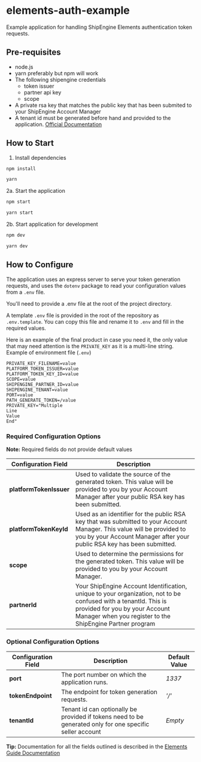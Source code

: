# elements-auth-example

Example application for handling ShipEngine Elements authentication token requests.

## Pre-requisites

- node.js
- yarn preferably but npm will work
- The following shipengine credentials
  - token issuer
  - partner api key
  - scope
- A private rsa key that matches the public key that has been submited to your ShipEngine Account Manager
- A tenant id must be generated before hand and provided to the application. [Official Documentation](https://www.shipengine.com/docs/partners/accounts/create/)

## How to Start

1. Install dependencies

```bash
npm install
```

```bash
yarn
```

2a. Start the application

```bash
npm start
```

```bash
yarn start
```

2b. Start application for development

```bash
npm dev
```

```bash
yarn dev
```

## How to Configure

The application uses an express server to serve your token generation requests, and uses the `dotenv` package to read your configuration values from a `.env` file.

You'll need to provide a .env file at the root of the project directory.

A template `.env` file is provided in the root of the repository as `.env.template`. You can copy this file and rename it to `.env` and fill in the required values.

Here is an example of the final product in case you need it, the only value that may need attention is the `PRIVATE_KEY` as it is a multi-line string.
Example of environment file (`.env`)

```env
PRIVATE_KEY_FILENAME=value
PLATFORM_TOKEN_ISSUER=value
PLATFORM_TOKEN_KEY_ID=value
SCOPE=value
SHIPENGINE_PARTNER_ID=value
SHIPENGINE_TENANT=value
PORT=value
PATH_GENERATE_TOKEN=/value
PRIVATE_KEY="Multiple
Line
Value
End"
```

### Required Configuration Options

**Note:** Required fields do not provide default values

| Configuration Field     | Description                                                                                                                                                                                                   |
| ----------------------- | ------------------------------------------------------------------------------------------------------------------------------------------------------------------------------------------------------------- |
| **platformTokenIssuer** | Used to validate the source of the generated token. This value will be provided to you by your Account Manager after your public RSA key has been submitted.                                                  |
| **platformTokenKeyId**  | Used as an identifier for the public RSA key that was submitted to your Account Manager. This value will be provided to you by your Account Manager after your public RSA key has been submitted.             |
| **scope**               | Used to determine the permissions for the generated token. This value will be provided to you by your Account Manager.                                                                                        |
| **partnerId**           | Your ShipEngine Account Identification, unique to your organization, not to be confused with a tenantId. This is provided for you by your Account Manager when you register to the ShipEngine Partner program |

### Optional Configuration Options

| Configuration Field | Description                                                                                              | Default Value |
| ------------------- | -------------------------------------------------------------------------------------------------------- | ------------- |
| **port**            | The port number on which the application runs.                                                           | _1337_        |
| **tokenEndpoint**   | The endpoint for token generation requests.                                                              | _'/'_         |
| **tenantId**        | Tenant id can optionally be provided if tokens need to be generated only for one specific seller account | _Empty_       |

**Tip:** Documentation for all the fields outlined is described in the [Elements Guide Documentation](https://www.shipengine.com/docs/elements/elements-guide/#elements-jwt-generation)
